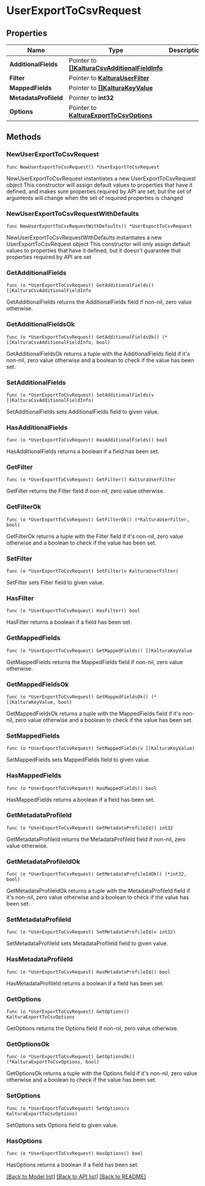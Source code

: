 # UserExportToCsvRequest

## Properties

Name | Type | Description | Notes
------------ | ------------- | ------------- | -------------
**AdditionalFields** | Pointer to [**[]KalturaCsvAdditionalFieldInfo**](KalturaCsvAdditionalFieldInfo.md) |  | [optional] 
**Filter** | Pointer to [**KalturaUserFilter**](KalturaUserFilter.md) |  | [optional] 
**MappedFields** | Pointer to [**[]KalturaKeyValue**](KalturaKeyValue.md) |  | [optional] 
**MetadataProfileId** | Pointer to **int32** |  | [optional] 
**Options** | Pointer to [**KalturaExportToCsvOptions**](KalturaExportToCsvOptions.md) |  | [optional] 

## Methods

### NewUserExportToCsvRequest

`func NewUserExportToCsvRequest() *UserExportToCsvRequest`

NewUserExportToCsvRequest instantiates a new UserExportToCsvRequest object
This constructor will assign default values to properties that have it defined,
and makes sure properties required by API are set, but the set of arguments
will change when the set of required properties is changed

### NewUserExportToCsvRequestWithDefaults

`func NewUserExportToCsvRequestWithDefaults() *UserExportToCsvRequest`

NewUserExportToCsvRequestWithDefaults instantiates a new UserExportToCsvRequest object
This constructor will only assign default values to properties that have it defined,
but it doesn't guarantee that properties required by API are set

### GetAdditionalFields

`func (o *UserExportToCsvRequest) GetAdditionalFields() []KalturaCsvAdditionalFieldInfo`

GetAdditionalFields returns the AdditionalFields field if non-nil, zero value otherwise.

### GetAdditionalFieldsOk

`func (o *UserExportToCsvRequest) GetAdditionalFieldsOk() (*[]KalturaCsvAdditionalFieldInfo, bool)`

GetAdditionalFieldsOk returns a tuple with the AdditionalFields field if it's non-nil, zero value otherwise
and a boolean to check if the value has been set.

### SetAdditionalFields

`func (o *UserExportToCsvRequest) SetAdditionalFields(v []KalturaCsvAdditionalFieldInfo)`

SetAdditionalFields sets AdditionalFields field to given value.

### HasAdditionalFields

`func (o *UserExportToCsvRequest) HasAdditionalFields() bool`

HasAdditionalFields returns a boolean if a field has been set.

### GetFilter

`func (o *UserExportToCsvRequest) GetFilter() KalturaUserFilter`

GetFilter returns the Filter field if non-nil, zero value otherwise.

### GetFilterOk

`func (o *UserExportToCsvRequest) GetFilterOk() (*KalturaUserFilter, bool)`

GetFilterOk returns a tuple with the Filter field if it's non-nil, zero value otherwise
and a boolean to check if the value has been set.

### SetFilter

`func (o *UserExportToCsvRequest) SetFilter(v KalturaUserFilter)`

SetFilter sets Filter field to given value.

### HasFilter

`func (o *UserExportToCsvRequest) HasFilter() bool`

HasFilter returns a boolean if a field has been set.

### GetMappedFields

`func (o *UserExportToCsvRequest) GetMappedFields() []KalturaKeyValue`

GetMappedFields returns the MappedFields field if non-nil, zero value otherwise.

### GetMappedFieldsOk

`func (o *UserExportToCsvRequest) GetMappedFieldsOk() (*[]KalturaKeyValue, bool)`

GetMappedFieldsOk returns a tuple with the MappedFields field if it's non-nil, zero value otherwise
and a boolean to check if the value has been set.

### SetMappedFields

`func (o *UserExportToCsvRequest) SetMappedFields(v []KalturaKeyValue)`

SetMappedFields sets MappedFields field to given value.

### HasMappedFields

`func (o *UserExportToCsvRequest) HasMappedFields() bool`

HasMappedFields returns a boolean if a field has been set.

### GetMetadataProfileId

`func (o *UserExportToCsvRequest) GetMetadataProfileId() int32`

GetMetadataProfileId returns the MetadataProfileId field if non-nil, zero value otherwise.

### GetMetadataProfileIdOk

`func (o *UserExportToCsvRequest) GetMetadataProfileIdOk() (*int32, bool)`

GetMetadataProfileIdOk returns a tuple with the MetadataProfileId field if it's non-nil, zero value otherwise
and a boolean to check if the value has been set.

### SetMetadataProfileId

`func (o *UserExportToCsvRequest) SetMetadataProfileId(v int32)`

SetMetadataProfileId sets MetadataProfileId field to given value.

### HasMetadataProfileId

`func (o *UserExportToCsvRequest) HasMetadataProfileId() bool`

HasMetadataProfileId returns a boolean if a field has been set.

### GetOptions

`func (o *UserExportToCsvRequest) GetOptions() KalturaExportToCsvOptions`

GetOptions returns the Options field if non-nil, zero value otherwise.

### GetOptionsOk

`func (o *UserExportToCsvRequest) GetOptionsOk() (*KalturaExportToCsvOptions, bool)`

GetOptionsOk returns a tuple with the Options field if it's non-nil, zero value otherwise
and a boolean to check if the value has been set.

### SetOptions

`func (o *UserExportToCsvRequest) SetOptions(v KalturaExportToCsvOptions)`

SetOptions sets Options field to given value.

### HasOptions

`func (o *UserExportToCsvRequest) HasOptions() bool`

HasOptions returns a boolean if a field has been set.


[[Back to Model list]](../README.md#documentation-for-models) [[Back to API list]](../README.md#documentation-for-api-endpoints) [[Back to README]](../README.md)


